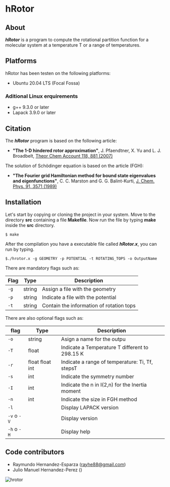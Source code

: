 # hRotor

## About

**_hRotor_** is a program to compute the rotational partition function for a molecular system at a temperature T or a range of temperatures.

## Platforms

hRotor has been testen on the following platforms:

- Ubuntu 20.04 LTS (Focal Fossa)

### Aditional Linux erquirements

- g++ 9.3.0 or later
- Lapack 3.9.0 or later

## Citation

The **_hRotor_** program is based on the following article:

- **"The 1-D hindered rotor approximation"**, J. Pfaendtner, X. Yu and L. J. Broadbelt,
  [Theor Chem Account 118, 881 (2007)](https://doi.org/10.1007/s00214-007-0376-5)

The solution of Schödinger equation is based on the article (FGH):

- **"The Fourier grid Hamiltonian method for bound state eigenvalues and eigenfunctions"**,
  C. C. Marston and G. G. Balint-Kurti,
  [J. Chem. Phys. 91, 3571 (1989)](https://doi.org/10.1063/1.456888)

## Installation

Let's start by copying or cloning the project in your system. Move to the directory
**src** containing a file **Makefile**.
Now run the file by typing **make** inside the **src** directory.

```
$ make
```

After the compilation you have a executable file called **_hRotor.x_**, you can run by typing.

```
$./hrotor.x -g GEOMETRY -p POTENTIAL -t ROTATING_TOPS -o OutputName
```

There are mandatory flags such as:

| Flag | Type   | Description                              |
| ---- | ------ | ---------------------------------------- |
| `-g` | string | Assign a file with the geometry          |
| `-p` | string | Indicate a file with the potential       |
| `-t` | string | Contain the information of rotation tops |

There are also optional flags such as:

| flag        | Type            | Description                                     |
| ----------- | --------------- | ----------------------------------------------- |
| `-o`        | string          | Asign a name for the outpu                      |
| `-T`        | float           | Indicate a Temperature T different to 298.15 K  |
| `-r`        | float float int | Indicate a range of temperature: Ti, Tf, stepsT |
| `-s`        | int             | Indicate the symmetry number                    |
| `-I`        | int             | Indicate the n in I(2,n) for the Inertia moment |
| `-n`        | int             | Indicate the size in FGH method                 |
| `-l`        |                 | Display LAPACK version                          |
| `-v` o `-V` |                 | Display version                                 |
| `-h` o `-H` |                 | Display help                                    |

## Code contributors

- Raymundo Hernandez-Esparza (rayhe88@gmail.com)
- Julio Manuel Hernandez-Perez ()

![hrotor](https://drive.google.com/file/d/1MrTIBqFVbqaSYdoWa4wc_SawPjhznI2A/view?usp=sharing)
